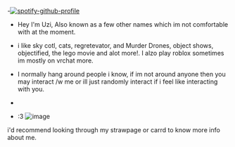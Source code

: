 -[![spotify-github-profile](https://spotify-github-profile.vercel.app/api/view?uid=31ofyqlkho6h6uzxsh4ac4uafm5a&cover_image=true&theme=novatorem&show_offline=false&background_color=c326fd&interchange=true&bar_color=970ca1&bar_color_cover=false)](https://github.com/kittinan/spotify-github-profile)



-  Hey I'm Uzi, Also known as a few other names which im not comfortable with at the moment.
  
- i like sky cotl, cats, regretevator, and Murder Drones, object shows, objectified, the lego movie and alot more!. I alzo play roblox sometimes im mostly on vrchat more.
- I normally hang around people i know, if im not around anyone then you may interact /w me or ill just randomly interact if i feel like interacting with you.
- 
- :3
 ![image](https://github.com/SolverUziDoorman/Dynamite-short-info/assets/152246249/0eef1451-d859-46b8-9a5f-a26ae0d34fda)

i'd recommend looking through my strawpage or carrd to know more info about me.

<!---
Dynamush is a ✨ special ✨ repository because its `README.md` (this file) appears on your GitHub profile.
You can click the Preview link to take a look at your changes.
--->

